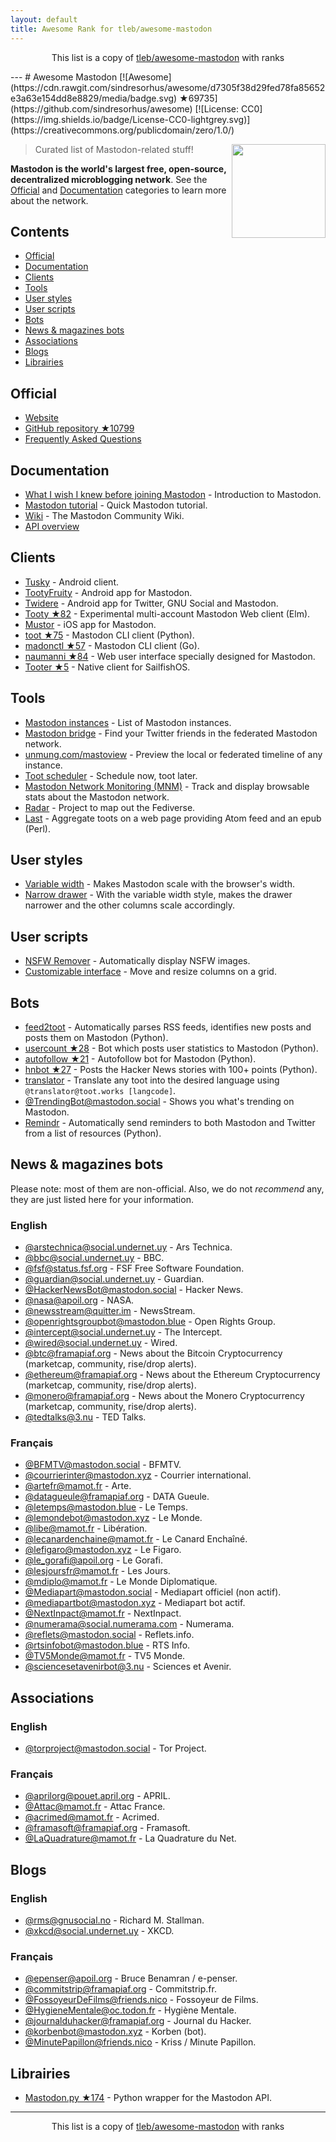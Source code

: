 ```yaml
---
layout: default
title: Awesome Rank for tleb/awesome-mastodon
---
```


<p align="center">
	This list is a copy of <a href="https://github.com/tleb/awesome-mastodon">tleb/awesome-mastodon</a> with ranks
</p>
---
# Awesome Mastodon [![Awesome](https://cdn.rawgit.com/sindresorhus/awesome/d7305f38d29fed78fa85652e3a63e154dd8e8829/media/badge.svg) ★69735](https://github.com/sindresorhus/awesome) [![License: CC0](https://img.shields.io/badge/License-CC0-lightgrey.svg)](https://creativecommons.org/publicdomain/zero/1.0/)


[<img src="https://rawgit.com/tleb/awesome-mastodon/master/mastodon-logo.svg" align="right" width="150">](https://joinmastodon.org)

> Curated list of Mastodon-related stuff!

**Mastodon is the world's largest free, open-source, decentralized microblogging network**. See the [Official](#official) and [Documentation](#documentation) categories to learn more about the network.

## Contents

* [Official](#official)
* [Documentation](#documentation)
* [Clients](#clients)
* [Tools](#tools)
* [User styles](#user-styles)
* [User scripts](#user-scripts)
* [Bots](#bots)
* [News & magazines bots](#news--magazines-bots)
* [Associations](#associatons)
* [Blogs](#blogs)
* [Librairies](#librairies)

## Official

* [Website](https://joinmastodon.org)
* [GitHub repository ★10799](https://github.com/tootsuite/mastodon)
* [Frequently Asked Questions](https://github.com/tootsuite/documentation/blob/master/Using-Mastodon/FAQ.md)

## Documentation

* [What I wish I knew before joining Mastodon](https://hackernoon.com/what-i-wish-i-knew-before-joining-mastodon-7a17e7f12a2b) - Introduction to Mastodon.
* [Mastodon tutorial](http://cassolotl.tumblr.com/post/161825902540) - Quick Mastodon tutorial.
* [Wiki](https://en.mstdn.wiki/Main_Page) - The Mastodon Community Wiki.
* [API overview](https://github.com/tootsuite/documentation/blob/master/Using-the-API/API.md)

## Clients

* [Tusky](https://play.google.com/store/apps/details?id=com.keylesspalace.tusky) - Android client.
* [TootyFruity](https://play.google.com/store/apps/details?id=ch.kevinegli.tootyfruity221258) - Android app for Mastodon.
* [Twidere](https://f-droid.org/packages/org.mariotaku.twidere/) - Android app for Twitter, GNU Social and Mastodon.
* [Tooty ★82](https://github.com/n1k0/tooty) - Experimental multi-account Mastodon Web client (Elm).
* [Mustor](https://itunes.apple.com/app/id1229531204) - iOS app for Mastodon.
* [toot ★75](https://github.com/ihabunek/toot) - Mastodon CLI client (Python).
* [madonctl ★57](https://github.com/McKael/madonctl) - Mastodon CLI client (Go).
* [naumanni ★84](https://github.com/naumanni/naumanni) - Web user interface specially designed for Mastodon.
* [Tooter ★5](https://github.com/dysk0/harbour-tooter) - Native client for SailfishOS.

## Tools

* [Mastodon instances](https://instances.social/list) - List of Mastodon instances.
* [Mastodon bridge](https://bridge.joinmastodon.org/) - Find your Twitter friends in the federated Mastodon network.
* [unmung.com/mastoview](http://www.unmung.com/mastoview) - Preview the local or federated timeline of any instance.
* [Toot scheduler](https://scheduler.mastodon.tools/) - Schedule now, toot later.
* [Mastodon Network Monitoring (MNM)](https://dashboards.mnm.social/) - Track and display browsable stats about the Mastodon network.
* [Radar](http://radar.amberstone.digital/) - Project to map out the Fediverse.
* [Last](https://framagit.org/luc/last) - Aggregate toots on a web page providing Atom feed and an epub (Perl).

## User styles

* [Variable width](https://userstyles.org/styles/139721/mastodon-variable-width) - Makes Mastodon scale with the browser's width.
* [Narrow drawer](https://userstyles.org/styles/141457/mastodon-dynamic-wide-columns-narrow-drawer) - With the variable width style, makes the drawer narrower and the other columns scale accordingly.

## User scripts

* [NSFW Remover](https://greasyfork.org/fr/scripts/29228-mastodon-nsfw-remover) - Automatically display NSFW images.
* [Customizable interface](https://openuserjs.org/scripts/bl00m/Mastodon_Customizable_Interface) - Move and resize columns on a grid.

## Bots

* [feed2toot](https://gitlab.com/chaica/feed2toot) - Automatically parses RSS feeds, identifies new posts and posts them on Mastodon (Python).
* [usercount ★28](https://github.com/josefkenny/usercount) - Bot which posts user statistics to Mastodon (Python).
* [autofollow ★21](https://github.com/gled-rs/mastodon-autofollow) - Autofollow bot for Mastodon (Python).
* [hnbot ★27](https://github.com/raymestalez/mastodon-hnbot) - Posts the Hacker News stories with 100+ points (Python).
* [translator](https://christopher.su/projects/translator/) - Translate any toot into the desired language using `@translator@toot.works [langcode]`.
* [@TrendingBot@mastodon.social](https://mastodon.social/@TrendingBot) - Shows you what's trending on Mastodon.
* [Remindr](https://gitlab.com/chaica/remindr) - Automatically send reminders to both Mastodon and Twitter from a list of resources (Python).

## News & magazines bots

Please note: most of them are non-official. Also, we do not *recommend* any, they are just listed here for your information.

### English

* [@arstechnica@social.undernet.uy](https://social.undernet.uy/arstechnica) - Ars Technica.
* [@bbc@social.undernet.uy](https://social.undernet.uy/bbc) - BBC.
* [@fsf@status.fsf.org](https://status.fsf.org/fsf) - FSF Free Software Foundation.
* [@guardian@social.undernet.uy](https://social.undernet.uy/guardian) - Guardian.
* [@HackerNewsBot@mastodon.social](https://mastodon.social/@HackerNewsBot) - Hacker News.
* [@nasa@apoil.org](https://apoil.org/@nasa) - NASA.
* [@newsstream@quitter.im](https://quitter.im/newsstream) - NewsStream.
* [@openrightsgroupbot@mastodon.blue](https://mastodon.blue/@openrightsgroupbot) - Open Rights Group.
* [@intercept@social.undernet.uy](https://social.undernet.uy/intercept) - The Intercept.
* [@wired@social.undernet.uy](https://social.undernet.uy/wired) - Wired.
* [@btc@framapiaf.org](https://framapiaf.org/@btc) - News about the Bitcoin Cryptocurrency (marketcap, community, rise/drop alerts).
* [@ethereum@framapiaf.org](https://framapiaf.org/@ethereum) - News about the Ethereum Cryptocurrency (marketcap, community, rise/drop alerts).
* [@monero@framapiaf.org](https://framapiaf.org/@monero) - News about the Monero Cryptocurrency (marketcap, community, rise/drop alerts).
* [@tedtalks@3.nu](https://3.nu/@tedtalks) - TED Talks.

### Français

* [@BFMTV@mastodon.social](https://mastodon.social/@BFMTV) - BFMTV.
* [@courrierinter@mastodon.xyz](https://mastodon.xyz/@courrierinter) - Courrier international.
* [@artefr@mamot.fr](https://mamot.fr/@artefr) - Arte.
* [@datagueule@framapiaf.org](https://framapiaf.org/@datagueule) - DATA Gueule.
* [@letemps@mastodon.blue](https://mastodon.blue/@letemps) - Le Temps.
* [@lemondebot@mastodon.xyz](https://mastodon.xyz/@lemondebot) - Le Monde.
* [@libe@mamot.fr](https://mamot.fr/@libe) - Libération.
* [@lecanardenchaine@mamot.fr](https://mamot.fr/@lecanardenchaine) - Le Canard Enchaîné.
* [@lefigaro@mastodon.xyz](https://mastodon.xyz/@lefigaro) - Le Figaro.
* [@le_gorafi@apoil.org](https://apoil.org/@le_gorafi) - Le Gorafi.
* [@lesjoursfr@mamot.fr](https://mamot.fr/@lesjoursfr) - Les Jours.
* [@mdiplo@mamot.fr](https://mamot.fr/@mdiplo) - Le Monde Diplomatique.
* [@Mediapart@mastodon.social](https://mastodon.social/@Mediapart) - Mediapart officiel (non actif).
* [@mediapartbot@mastodon.xyz](https://mastodon.xyz/@mediapartbot) - Mediapart bot actif.
* [@NextInpact@mamot.fr](https://mamot.fr/@NextInpact) - NextInpact.
* [@numerama@social.numerama.com](https://social.numerama.com/@numerama) - Numerama.
* [@reflets@mastodon.social](https://mastodon.social/@reflets) - Reflets.info.
* [@rtsinfobot@mastodon.blue](https://mastodon.blue/@rtsinfobot) - RTS Info.
* [@TV5Monde@mamot.fr](https://mamot.fr/@TV5Monde) - TV5 Monde.
* [@sciencesetavenirbot@3.nu](https://3.nu/@sciencesetavenir) - Sciences et Avenir.

## Associations

### English

* [@torproject@mastodon.social](https://mastodon.social/@torproject) - Tor Project.

### Français

* [@aprilorg@pouet.april.org](https://pouet.april.org/@aprilorg) - APRIL.
* [@Attac@mamot.fr](https://mamot.fr/@Attac) - Attac France.
* [@acrimed@mamot.fr](https://mamot.fr/@acrimed) - Acrimed.
* [@framasoft@framapiaf.org](https://framapiaf.org/@Framasoft) - Framasoft.
* [@LaQuadrature@mamot.fr](https://mamot.fr/@LaQuadrature) - La Quadrature du Net.

## Blogs

### English

* [@rms@gnusocial.no](https://gnusocial.no/rms) - Richard M. Stallman.
* [@xkcd@social.undernet.uy](https://social.undernet.uy/xkcd) - XKCD.

### Français

* [@epenser@apoil.org](https://apoil.org/@epenser) - Bruce Benamran / e-penser.
* [@commitstrip@framapiaf.org](https://framapiaf.org/@commitstrip) - Commitstrip.fr.
* [@FossoyeurDeFilms@friends.nico](https://friends.nico/@FossoyeurdeFilms) - Fossoyeur de Films.
* [@HygieneMentale@oc.todon.fr](https://oc.todon.fr/@HygieneMentale) - Hygiène Mentale.
* [@journalduhacker@framapiaf.org](https://framapiaf.org/@journalduhacker) - Journal du Hacker.
* [@korbenbot@mastodon.xyz](https://mastodon.xyz/@korbenbot) - Korben (bot).
* [@MinutePapillon@friends.nico](https://friends.nico/@MinutePapillon) - Kriss / Minute Papillon.

## Librairies

* [Mastodon.py ★174](https://github.com/halcy/Mastodon.py) - Python wrapper for the Mastodon API.
---
<p align="center">
	This list is a copy of <a href="https://github.com/tleb/awesome-mastodon">tleb/awesome-mastodon</a> with ranks
</p>
